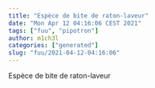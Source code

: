 ```yaml
---
title: "Espèce de bite de raton-laveur"
date: "Mon Apr 12 04:16:06 CEST 2021"
tags: ["fuu", "pipotron"]
author: m1ch3l
categories: ["generated"]
slug: "fuu/2021-04-12-04:16:06"
---
```


Espèce de bite de raton-laveur

